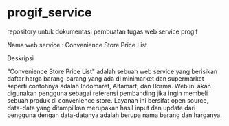 # progif_service

repository untuk dokumentasi pembuatan tugas web service progif


Nama web service : Convenience Store Price List

Deskripsi

"Convenience Store Price List" adalah sebuah web service yang berisikan daftar harga barang-barang yang ada di minimarket dan supermarket seperti contohnya adalah Indomaret, Alfamart, dan Borma. Web ini akan digunakan pengguna sebagai referensi pembanding jika ingin membeli sebuah produk di convenience store. Layanan ini bersifat open source, data-data yang ditampilkan merupakan hasil input dan update dari pengguna dengan data-datanya adalah berupa nama barang dan harganya.
